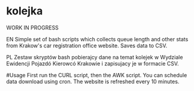 # kolejka
WORK IN PROGRESS

EN Simple set of bash scripts which collects queue length and other stats from Krakow's car registration office website. Saves data to CSV. 

PL Zestaw skryptów bash pobierajcy dane na temat kolejek w Wydziale Ewidencji Pojazdó Kierowcó Krakowie i zapisujacy je w formacie CSV. 


#Usage
First run the CURL script, then the AWK script.
You can schedule data download using cron. The website is refreshed every 10 minutes.

